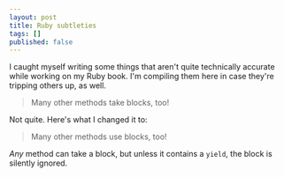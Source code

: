 ```yaml
---
layout: post
title: Ruby subtleties
tags: []
published: false
---
```


I caught myself writing some things that aren't quite technically accurate while working on my Ruby book.  I'm compiling them here in case they're tripping others up, as well.

> Many other methods take blocks, too!

Not quite.  Here's what I changed it to:

> Many other methods use blocks, too!

*Any* method can take a block, but unless it contains a `yield`, the block is silently ignored.